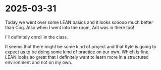 # 2025-03-31

Today we went over some LEAN basics and it looks sooooo much better than Coq.
Also when I went into the room, Ant was in there too!

I'll definitely enroll in the class.

It seems that there might be some kind of project and that Kyle is going to
expect us to be doing some kind of practice on our own. Which is fine. LEAN
looks so great that I definitely want to learn more in a structured environment
and not on my own.
